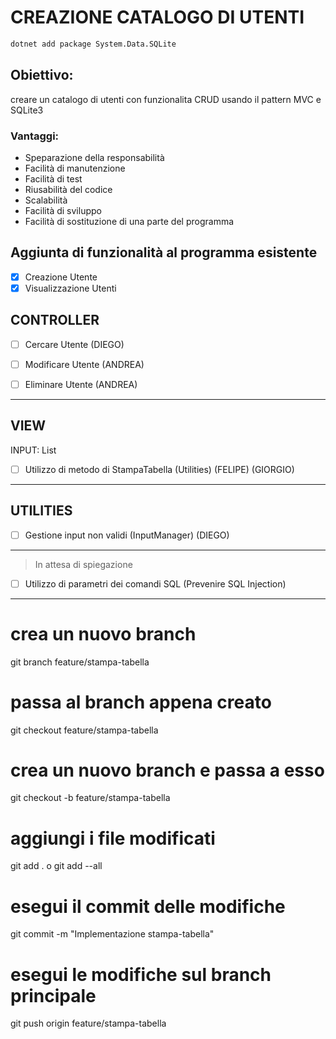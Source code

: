 # CREAZIONE CATALOGO DI UTENTI


```bash
dotnet add package System.Data.SQLite
```


## Obiettivo: 

creare un catalogo di utenti con funzionalita CRUD usando il pattern MVC e SQLite3


### Vantaggi:

- Speparazione della responsabilità
- Facilità di manutenzione
- Facilità di test
- Riusabilità del codice
- Scalabilità
- Facilità di sviluppo
- Facilità di sostituzione di una parte del programma

## Aggiunta di funzionalità al programma esistente

- [x] Creazione Utente
- [x] Visualizzazione Utenti

CONTROLLER
---
- [ ] Cercare Utente (DIEGO)

- [ ] Modificare Utente (ANDREA)  
- [ ] Eliminare Utente (ANDREA)
---

VIEW
---
INPUT: List<User>
- [ ] Utilizzo di metodo di StampaTabella (Utilities) (FELIPE) (GIORGIO)
---

UTILITIES
---
- [ ] Gestione input non validi (InputManager) (DIEGO)
---


> In attesa di spiegazione

- [ ] Utilizzo di parametri dei comandi SQL (Prevenire SQL Injection)

---

# crea un nuovo branch
git branch feature/stampa-tabella
# passa al branch appena creato
git checkout feature/stampa-tabella
# crea un nuovo branch e passa a esso
git checkout -b feature/stampa-tabella
# aggiungi i file modificati
git add . o git add --all
# esegui il commit delle modifiche
git commit -m "Implementazione stampa-tabella"
# esegui le modifiche sul branch principale
git push origin feature/stampa-tabella

